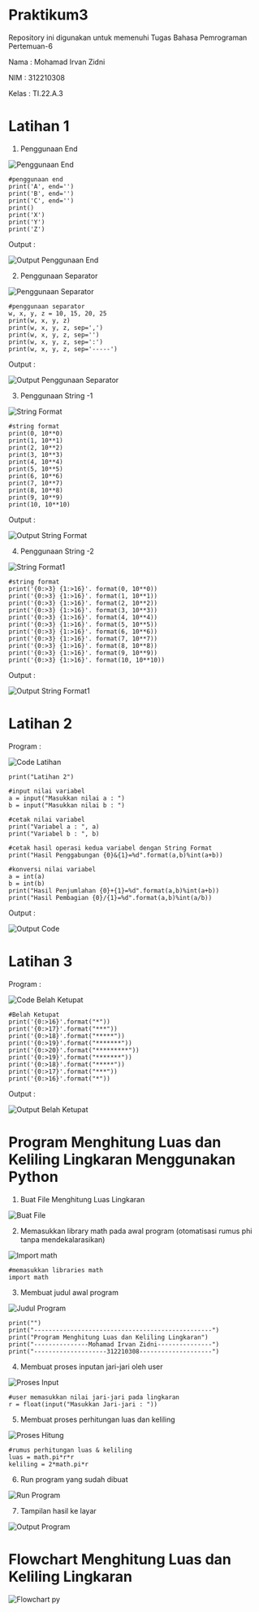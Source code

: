 # Praktikum3

Repository ini digunakan untuk memenuhi Tugas Bahasa Pemrograman Pertemuan-6

Nama     : Mohamad Irvan Zidni

NIM      : 312210308

Kelas    : TI.22.A.3

# Latihan 1

1. Penggunaan End

![Penggunaan End](https://user-images.githubusercontent.com/115876072/198936483-6197b578-4851-45fb-933e-3e568f279c22.png)

    #penggunaan end
    print('A', end='')
    print('B', end='')
    print('C', end='')
    print()
    print('X')
    print('Y')
    print('Z')

Output :

![Output Penggunaan End](https://user-images.githubusercontent.com/115876072/198937626-719738ac-f234-4bc1-8f08-8d2a5e20729f.png)

2. Penggunaan Separator

![Penggunaan Separator](https://user-images.githubusercontent.com/115876072/198936507-2cffe74a-61cd-4f6b-a285-7f001162a0ab.png)

    #penggunaan separator
    w, x, y, z = 10, 15, 20, 25
    print(w, x, y, z)
    print(w, x, y, z, sep=',')
    print(w, x, y, z, sep='')
    print(w, x, y, z, sep=':')
    print(w, x, y, z, sep='-----')

Output :

![Output Penggunaan Separator](https://user-images.githubusercontent.com/115876072/198937656-dfb2c31e-58e7-4be9-ad14-5d4816ffa8a1.png)

3. Penggunaan String -1

![String Format](https://user-images.githubusercontent.com/115876072/198936522-dd5fff18-13b7-4ba5-967c-1fa63bba0942.png)

    #string format
    print(0, 10**0)
    print(1, 10**1)
    print(2, 10**2)
    print(3, 10**3)
    print(4, 10**4)
    print(5, 10**5)
    print(6, 10**6)
    print(7, 10**7)
    print(8, 10**8)
    print(9, 10**9)
    print(10, 10**10)

Output :

![Output String Format](https://user-images.githubusercontent.com/115876072/198937677-e3f351b1-2407-4583-903a-c6369af24cf4.png)

4. Penggunaan String -2

![String Format1](https://user-images.githubusercontent.com/115876072/198936539-90dd5beb-a76c-48ea-ae0b-ba06c10e9bba.png)

    #string format
    print('{0:>3} {1:>16}'. format(0, 10**0))
    print('{0:>3} {1:>16}'. format(1, 10**1))
    print('{0:>3} {1:>16}'. format(2, 10**2))
    print('{0:>3} {1:>16}'. format(3, 10**3))
    print('{0:>3} {1:>16}'. format(4, 10**4))
    print('{0:>3} {1:>16}'. format(5, 10**5))
    print('{0:>3} {1:>16}'. format(6, 10**6))
    print('{0:>3} {1:>16}'. format(7, 10**7))
    print('{0:>3} {1:>16}'. format(8, 10**8))
    print('{0:>3} {1:>16}'. format(9, 10**9))
    print('{0:>3} {1:>16}'. format(10, 10**10))

Output :

![Output String Format1](https://user-images.githubusercontent.com/115876072/198937713-6f50629c-aa5b-4294-87a8-f20283569d7b.png)

# Latihan 2

Program :

![Code Latihan](https://user-images.githubusercontent.com/115876072/198938694-5247c0a7-17ec-42ef-b6b7-438908b3688e.png)

    print("Latihan 2")

    #input nilai variabel
    a = input("Masukkan nilai a : ")
    b = input("Masukkan nilai b : ")

    #cetak nilai variabel
    print("Variabel a : ", a)
    print("Variabel b : ", b)

    #cetak hasil operasi kedua variabel dengan String Format
    print("Hasil Penggabungan {0}&{1}=%d".format(a,b)%int(a+b))

    #konversi nilai variabel
    a = int(a)
    b = int(b)
    print("Hasil Penjumlahan {0}+{1}=%d".format(a,b)%int(a+b))
    print("Hasil Pembagian {0}/{1}=%d".format(a,b)%int(a/b))

Output :

![Output Code](https://user-images.githubusercontent.com/115876072/198938777-1063af70-d79d-4837-a63a-fa05743ab254.png)

# Latihan 3

Program :

![Code Belah Ketupat](https://user-images.githubusercontent.com/115876072/198939273-657992bf-a70f-4cc2-bc28-a8e97fd304b5.png)

    #Belah Ketupat
    print('{0:>16}'.format("*"))
    print('{0:>17}'.format("***"))
    print('{0:>18}'.format("*****"))
    print('{0:>19}'.format("*******"))
    print('{0:>20}'.format("*********"))
    print('{0:>19}'.format("*******"))
    print('{0:>18}'.format("*****"))
    print('{0:>17}'.format("***"))
    print('{0:>16}'.format("*"))

Output :

![Output Belah Ketupat](https://user-images.githubusercontent.com/115876072/198939299-dae12019-8a69-40ef-88ad-9257ab227f0b.png)

# Program Menghitung Luas dan Keliling Lingkaran Menggunakan Python

1. Buat File Menghitung Luas Lingkaran

![Buat File](https://user-images.githubusercontent.com/115876072/197689567-e8184849-7cf2-4406-811c-43eee4f47e2b.png)

2. Memasukkan library math pada awal program (otomatisasi rumus phi tanpa mendekalarasikan)

![Import math](https://user-images.githubusercontent.com/115876072/197689771-c38394ab-a15b-4f47-9316-bb50ef5c799a.png)

    #memasukkan libraries math
    import math

3. Membuat judul awal program

![Judul Program](https://user-images.githubusercontent.com/115876072/197689910-51e6a3e3-0654-4daf-a3da-e6607ff5aab4.png)

    print("")
    print("-------------------------------------------------")
    print("Program Menghitung Luas dan Keliling Lingkaran")
    print("---------------Mohamad Irvan Zidni---------------")
    print("--------------------312210308--------------------")

4. Membuat proses inputan jari-jari oleh user

![Proses Input](https://user-images.githubusercontent.com/115876072/197690059-abd571ee-272e-455a-934e-8c32ae27ff6c.png)

    #user memasukkan nilai jari-jari pada lingkaran
    r = float(input("Masukkan Jari-jari : "))

5. Membuat proses perhitungan luas dan keliling

![Proses Hitung](https://user-images.githubusercontent.com/115876072/197690184-1b13e41b-dbdb-4576-9ac3-5704b66c20c6.png)

    #rumus perhitungan luas & keliling 
    luas = math.pi*r*r
    keliling = 2*math.pi*r

6. Run program yang sudah dibuat

![Run Program](https://user-images.githubusercontent.com/115876072/197690342-57c90e0a-e74b-46d2-a7c0-b4808018eaa2.png)

7. Tampilan hasil ke layar

![Output Program](https://user-images.githubusercontent.com/115876072/197690508-f0b837e8-3241-4c60-84f8-5a0fc7f229f9.png)



# Flowchart Menghitung Luas dan Keliling Lingkaran

![Flowchart py](https://user-images.githubusercontent.com/115876072/198930934-65319087-aebf-4796-b65c-c4efab81fe7b.png)
